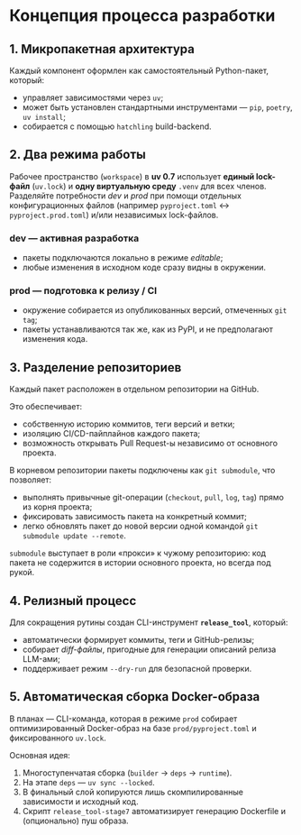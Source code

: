 # Концепция процесса разработки

## 1. Микропакетная архитектура

Каждый компонент оформлен как самостоятельный Python-пакет, который:

- управляет зависимостями через `uv`;
- может быть установлен стандартными инструментами — `pip`, `poetry`, `uv install`;
- собирается с помощью `hatchling` build-backend.

## 2. Два режима работы

Рабочее пространство (`workspace`) в **uv 0.7** использует **единый lock-файл** (`uv.lock`) и **одну виртуальную среду** `.venv` для всех членов. Разделяйте потребности *dev* и *prod* при помощи отдельных конфигурационных файлов (например `pyproject.toml` ↔ `pyproject.prod.toml`) и/или независимых lock-файлов.

### dev — активная разработка

- пакеты подключаются локально в режиме *editable*;
- любые изменения в исходном коде сразу видны в окружении.

### prod — подготовка к релизу / CI

- окружение собирается из опубликованных версий, отмеченных `git tag`;
- пакеты устанавливаются так же, как из PyPI, и не предполагают изменения кода.

## 3. Разделение репозиториев

Каждый пакет расположен в отдельном репозитории на GitHub.

Это обеспечивает:

- собственную историю коммитов, теги версий и ветки;
- изоляцию CI/CD-пайплайнов каждого пакета;
- возможность открывать Pull Request-ы независимо от основного проекта.

В корневом репозитории пакеты подключены как `git submodule`, что позволяет:

- выполнять привычные git-операции (`checkout`, `pull`, `log`, `tag`) прямо из корня проекта;
- фиксировать зависимость пакета на конкретный коммит;
- легко обновлять пакет до новой версии одной командой `git submodule update --remote`.

`submodule` выступает в роли «прокси» к чужому репозиторию: код пакета не содержится в истории основного проекта, но всегда под рукой.

## 4. Релизный процесс

Для сокращения рутины создан CLI-инструмент **`release_tool`**, который:

- автоматически формирует коммиты, теги и GitHub-релизы;
- собирает *diff-файлы*, пригодные для генерации описаний релиза LLM-ами;
- поддерживает режим `--dry-run` для безопасной проверки.

## 5. Автоматическая сборка Docker-образа

В планах — CLI-команда, которая в режиме `prod` собирает оптимизированный Docker-образ на базе `prod/pyproject.toml` и фиксированного `uv.lock`.

Основная идея:

1. Многоступенчатая сборка (`builder` → `deps` → `runtime`).
1. На этапе `deps` — `uv sync --locked`.
1. В финальный слой копируются лишь скомпилированные зависимости и исходный код.
1. Скрипт `release_tool-stage7` автоматизирует генерацию Dockerfile и (опционально) пуш образа.
